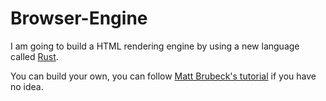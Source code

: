# Browser-Engine

I am going to build a HTML rendering engine by using a new language called [Rust](https://www.rust-lang.org/en-US/).

You can build your own, you can follow [Matt Brubeck's tutorial](https://limpet.net/mbrubeck/2014/08/08/toy-layout-engine-1.html) if you have no idea.
